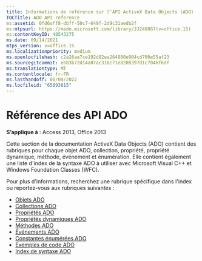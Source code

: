 ```yaml
---
title: Informations de référence sur l’API ActiveX Data Objects (ADO)
TOCTitle: ADO API reference
ms:assetid: 0fd6aff8-dbff-50c7-649f-2d9c31aedb2f
ms:mtpsurl: https://msdn.microsoft.com/library/JJ248867(v=office.15)
ms:contentKeyID: 48543275
ms.date: 09/14/2021
mtps_version: v=office.15
ms.localizationpriority: medium
ms.openlocfilehash: c2a26ae7ce192d82ea264800e904cd700e55af23
ms.sourcegitcommit: eb83b72d14a07ac316c71e8208397d1c7046f6df
ms.translationtype: MT
ms.contentlocale: fr-FR
ms.lasthandoff: 06/04/2022
ms.locfileid: "65893815"
---
```

# <a name="ado-api-reference"></a>Référence des API ADO

**S’applique à** : Access 2013, Office 2013

Cette section de la documentation ActiveX Data Objects (ADO) contient des rubriques pour chaque objet ADO, collection, propriété, propriété dynamique, méthode, événement et énumération. Elle contient également une liste d'index de la syntaxe ADO à utiliser avec Microsoft Visual C++ et Windows Foundation Classes (WFC).

Pour plus d'informations, recherchez une rubrique spécifique dans l'index ou reportez-vous aux rubriques suivantes :

- [Objets ADO](ado-objects-and-interfaces.md)
- [Collections ADO](ado-collections.md)
- [Propriétés ADO](ado-properties.md)
- [Propriétés dynamiques ADO](ado-dynamic-properties.md)
- [Méthodes ADO](ado-methods.md)
- [Événements ADO](ado-events.md)
- [Constantes énumérées ADO](ado-enumerated-constants.md)
- [Exemples de code ADO](ado-code-examples.md)
- [Index de syntaxe ADO](/office/vba/access/concepts/miscellaneous/ado-syntax-indexes)
